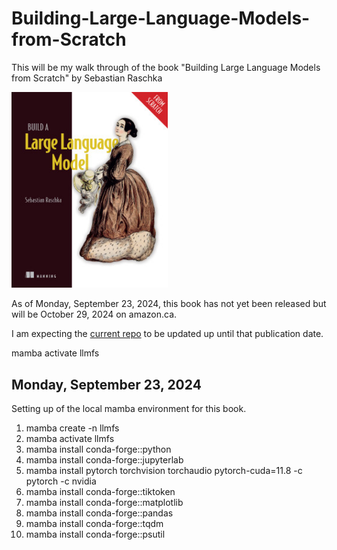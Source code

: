 # Building-Large-Language-Models-from-Scratch

This will be my walk through of the book "Building Large Language Models from Scratch" by Sebastian Raschka

 <a href="http://mng.bz/orYv"><img src="images/Raschka-HI.png" width="250px"></a> 

 As of Monday, September 23, 2024, this book has not yet been released but will be October 29, 2024 on amazon.ca.

 I am expecting the [current repo](https://github.com/rasbt/LLMs-from-scratch) to be updated up until that publication date.

 mamba activate llmfs


## Monday, September 23, 2024

Setting up of the local mamba environment for this book. 

 1) mamba create -n llmfs
 2) mamba activate llmfs
 3) mamba install conda-forge::python
 4) mamba install conda-forge::jupyterlab
 5) mamba install pytorch torchvision torchaudio pytorch-cuda=11.8 -c pytorch -c nvidia
 6) mamba install conda-forge::tiktoken
 7) mamba install conda-forge::matplotlib
 8) mamba install conda-forge::pandas
 9) mamba install conda-forge::tqdm
10) mamba install conda-forge::psutil